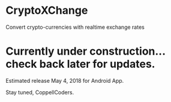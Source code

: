 # CryptoXChange
Convert crypto-currencies with realtime exchange rates

# Currently under construction... check back later for updates.

Estimated release May 4, 2018 for Android App. 

Stay tuned,
CoppellCoders.
